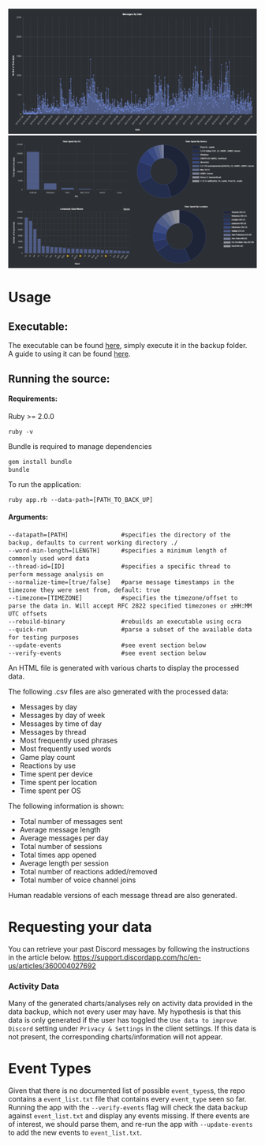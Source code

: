 
![demo](/examples/messages_by_date.png)
![demo](/examples/os_device_words_location.png)


# Usage  
## Executable:
The executable can be found [here](https://github.com/Brainicism/DiscordDataParser/releases), simply execute it in the backup folder.  
A guide to using it can be found [here](how_to_run_exe.md).  

## Running the source:  
#### Requirements:  
Ruby >= 2.0.0
```
ruby -v
```

Bundle is required to manage dependencies
```
gem install bundle
bundle
```

To run the application:
```
ruby app.rb --data-path=[PATH_TO_BACK_UP]
```
#### Arguments:
```
--datapath=[PATH]               #specifies the directory of the backup, defaults to current working directory ./
--word-min-length=[LENGTH]      #specifies a minimum length of commonly used word data
--thread-id=[ID]                #specifies a specific thread to perform message analysis on
--normalize-time=[true/false]   #parse message timestamps in the timezone they were sent from, default: true
--timezone=[TIMEZONE]           #specifies the timezone/offset to parse the data in. Will accept RFC 2822 specified timezones or ±HH:MM UTC offsets
--rebuild-binary                #rebuilds an executable using ocra
--quick-run                     #parse a subset of the available data for testing purposes
--update-events                 #see event section below
--verify-events                 #see event section below
````

An HTML file is generated with various charts to display the processed data. 

The following .csv files are also generated with the processed data:
- Messages by day
- Messages by day of week
- Messages by time of day
- Messages by thread
- Most frequently used phrases
- Most frequently used words
- Game play count
- Reactions by use
- Time spent per device
- Time spent per location
- Time spent per OS

The following information is shown:
- Total number of messages sent
- Average message length
- Average messages per day
- Total number of sessions
- Total times app opened
- Average length per session
- Total number of reactions added/removed
- Total number of voice channel joins

Human readable versions of each message thread are also generated.

# Requesting your data
You can retrieve your past Discord messages by following the instructions in the article below.
https://support.discordapp.com/hc/en-us/articles/360004027692

### Activity Data
Many of the generated charts/analyses rely on activity data provided in the data backup, which not every user may have. My hypothesis is that this data is only generated if the user has toggled the `Use data to improve Discord` setting under `Privacy & Settings` in the client settings. If this data is not present, the corresponding charts/information will not appear. 

# Event Types
Given that there is no documented list of possible `event_types`s, the repo contains a `event_list.txt` file that contains every `event_type` seen so far. Running the app with the `--verify-events` flag will check the data backup against `event_list.txt` and display any events missing. If there events are of interest, we should parse them, and re-run the app with `--update-events` to add the new events to `event_list.txt`.

